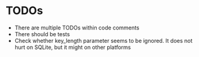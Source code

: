 # TODOs

* There are multiple TODOs within code comments
* There should be tests
* Check whether key_length parameter seems to be ignored. It does not hurt on
  SQLite, but it might on other platforms
